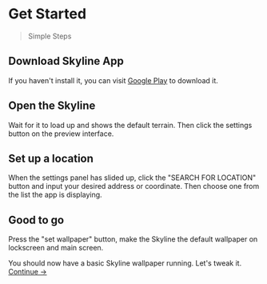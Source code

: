 # Get Started
<!--{h1:.massive-header.-with-tagline}-->

> Simple Steps

## Download Skyline App
If you haven't install it, you can visit [Google Play](https://play.google.com/store/apps/details?id=com.JustZht.Skyline) to download it.

## Open the Skyline
Wait for it to load up and shows the default terrain. Then click the settings button on the preview interface.

## Set up a location
When the settings panel has slided up, click the "SEARCH FOR LOCATION" button and input your desired address or coordinate. Then choose one from the list the app is displaying.

## Good to go
Press the "set wallpaper" button, make the Skyline the default wallpaper on lockscreen and main screen.

You should now have a basic Skyline wallpaper running. Let's tweak it.
[Continue →](customization.md)

<!--{p:.pull-box}-->
